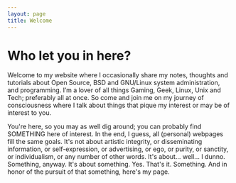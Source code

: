 ```yaml
---
layout: page
title: Welcome
---
```


# Who let you in here?

Welcome to my website where I occasionally share my notes, thoughts and tutorials about Open Source, BSD and GNU/Linux system administration, and programming. I’m a lover of all things Gaming, Geek, Linux, Unix and Tech; preferably all at once. So come and join me on my journey of consciousness where I talk about things that pique my interest or may be of interest to you.

You're here, so you may as well dig around; you can probably find SOMETHING here of interest. In the end, I guess, all (personal) webpages fill the same goals. It's not about artistic integrity, or disseminating information, or self-expression, or advertising, or ego, or purity, or sanctity, or individualism, or any number of other words. It's about... well... I dunno. Something, anyway. It's about something. Yes. That's it. Something. And in honor of the pursuit of that something, here's my page. 
